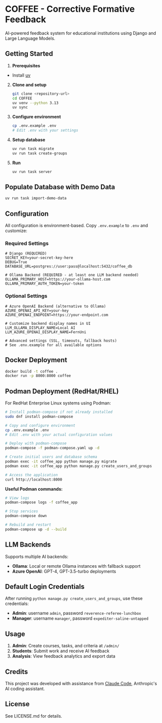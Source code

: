 # COFFEE - Corrective Formative Feedback

AI-powered feedback system for educational institutions using Django and Large Language Models.

## Getting Started

1. **Prerequisites**
- Install [uv](https://github.com/astral-sh/uv?tab=readme-ov-file#installation)

2. **Clone and setup**
   ```bash
   git clone <repository-url>
   cd COFFEE
   uv venv --python 3.13
   uv sync
   ```

3. **Configure environment**
   ```bash
   cp .env.example .env
   # Edit .env with your settings
   ```

5. **Setup database**
   ```bash
   uv run task migrate
   uv run task create-groups
   ```

6. **Run**
   ```bash
   uv run task server
   ```

## Populate Database with Demo Data

```bash
uv run task import-demo-data
```

## Configuration

All configuration is environment-based. Copy `.env.example` to `.env` and customize:

### Required Settings
```env
# Django (REQUIRED)
SECRET_KEY=your-secret-key-here  
DEBUG=True
DATABASE_URL=postgres://user:pass@localhost:5432/coffee_db

# Ollama Backend (REQUIRED - at least one LLM backend needed)
OLLAMA_PRIMARY_HOST=https://your-ollama-host.com
OLLAMA_PRIMARY_AUTH_TOKEN=your-token
```

### Optional Settings
```env
# Azure OpenAI Backend (alternative to Ollama)
AZURE_OPENAI_API_KEY=your-key
AZURE_OPENAI_ENDPOINT=https://your-endpoint.com

# Customize backend display names in UI
LLM_OLLAMA_DISPLAY_NAME=Local AI
LLM_AZURE_OPENAI_DISPLAY_NAME=FernUni

# Advanced settings (SSL, timeouts, fallback hosts)
# See .env.example for all available options
```

## Docker Deployment

```bash
docker build -t coffee .
docker run -p 8000:8000 coffee
```

## Podman Deployment (RedHat/RHEL)

For RedHat Enterprise Linux systems using Podman:

```bash
# Install podman-compose if not already installed
sudo dnf install podman-compose

# Copy and configure environment
cp .env.example .env
# Edit .env with your actual configuration values

# Deploy with podman-compose
podman-compose -f podman-compose.yaml up -d

# Create initial users and database schema
podman exec -it coffee_app python manage.py migrate
podman exec -it coffee_app python manage.py create_users_and_groups

# Access the application
curl http://localhost:8000
```

**Useful Podman commands:**
```bash
# View logs
podman-compose logs -f coffee_app

# Stop services
podman-compose down

# Rebuild and restart
podman-compose up -d --build
```

## LLM Backends

Supports multiple AI backends:
- **Ollama**: Local or remote Ollama instances with fallback support
- **Azure OpenAI**: GPT-4, GPT-3.5-turbo deployments

## Default Login Credentials

After running `python manage.py create_users_and_groups`, use these credentials:

- **Admin**: username `admin`, password `reverence-referee-lunchbox`
- **Manager**: username `manager`, password `expediter-saline-untapped`

## Usage

1. **Admin**: Create courses, tasks, and criteria at `/admin/`
2. **Students**: Submit work and receive AI feedback
3. **Analysis**: View feedback analytics and export data

## Credits

This project was developed with assistance from [Claude Code](https://claude.ai/code), Anthropic's AI coding assistant.

## License

See LICENSE.md for details.